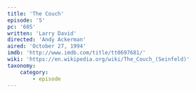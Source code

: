 ```yaml
---
title: 'The Couch'
episode: '5'
pc: '605'
written: 'Larry David'
directed: 'Andy Ackerman'
aired: 'October 27, 1994'
imdb: 'http://www.imdb.com/title/tt0697681/'
wiki: 'https://en.wikipedia.org/wiki/The_Couch_(Seinfeld)'
taxonomy:
    category:
        - episode
---
```

